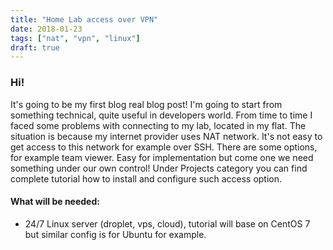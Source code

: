 ```yaml
---
title: "Home Lab access over VPN"
date: 2018-01-23
tags: ["nat", "vpn", "linux"]
draft: true
---
```


### Hi!
It's going to be my first blog real blog post! I'm going to start from something technical,
quite useful in developers world. From time to time I faced some problems with connecting to my lab,
located in my flat. The situation is because my internet provider uses NAT network. It's not easy
to get access to this network for example over SSH. There are some options, for example team viewer.
Easy for implementation but come one we need something under our own control!
Under Projects category you can find complete tutorial how to install and configure such access option.

#### What will be needed:

* 24/7 Linux server (droplet, vps, cloud), tutorial will base on CentOS 7 but similar config is for Ubuntu for example.

